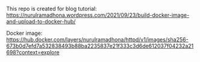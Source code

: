 This repo is created for blog tutorial: 
https://nurulramadhona.wordpress.com/2021/09/23/build-docker-image-and-upload-to-docker-hub/

Docker image: 
https://hub.docker.com/layers/nurulramadhona/httpd/v1/images/sha256-673b0d7efd7a532838493b88ba2235837e21f333c3d6de612037f04232a21698?context=explore
